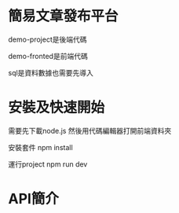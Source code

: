 # 簡易文章發布平台

demo-project是後端代碼

demo-fronted是前端代碼

sql是資料數據也需要先導入

# 安裝及快速開始
需要先下載node.js
然後用代碼編輯器打開前端資料夾

安裝套件
npm install

運行project
npm run dev



# API簡介


